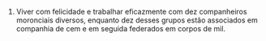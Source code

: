 ﻿1. Viver com felicidade e trabalhar eficazmente com dez companheiros moronciais diversos, enquanto dez desses grupos estão associados em companhia de cem e em seguida federados  em corpos de mil.